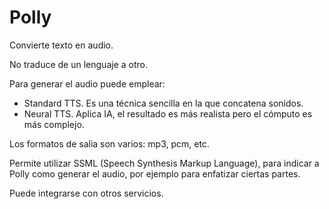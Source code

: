 # Polly

Convierte texto en audio.

No traduce de un lenguaje a otro.

Para generar el audio puede emplear:

- Standard TTS. Es una técnica sencilla en la que concatena sonidos.
- Neural TTS. Aplica IA, el resultado es más realista pero el cómputo es más complejo.

Los formatos de salia son varios: mp3, pcm, etc.

Permite utilizar SSML (Speech Synthesis Markup Language), para indicar a Polly como generar el audio, por ejemplo para enfatizar ciertas partes.

Puede integrarse con otros servicios.
